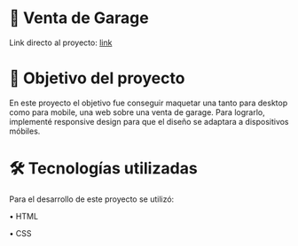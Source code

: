 # :loudspeaker:	  Venta de Garage
Link directo al proyecto: [link](https://lordlez.github.io/VentaGarage/)


# 📝 Objetivo del proyecto
En este proyecto el objetivo fue conseguir maquetar una tanto para desktop como para mobile, una web sobre una venta de garage. Para lograrlo, implementé responsive design para que
el diseño se adaptara a dispositivos móbiles. 

# :hammer_and_wrench: Tecnologías utilizadas
Para el desarrollo de este proyecto se utilizó:

• HTML

• CSS
